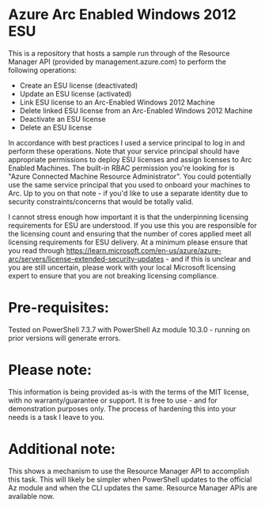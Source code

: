 # Azure Arc Enabled Windows 2012 ESU
This is a repository that hosts a sample run through of the Resource Manager API (provided by management.azure.com) to perform the following operations:
+ Create an ESU license (deactivated)
+ Update an ESU license (activated)
+ Link ESU license to an Arc-Enabled Windows 2012 Machine
+ Delete linked ESU license from an Arc-Enabled Windows 2012 Machine
+ Deactivate an ESU license
+ Delete an ESU license

In accordance with best practices I used a service principal to log in and perform these operations.  Note that your service principal should have appropriate permissions to deploy ESU licenses and assign licenses to Arc Enabled Machines.  The built-in RBAC permission you're looking for is "Azure Connected Machine Resource Administrator".  You could potentially use the same service principal that you used to onboard your machines to Arc.  Up to you on that note - if you'd like to use a separate identity due to security constraints/concerns that would be totally valid.

I cannot stress enough how important it is that the underpinning licensing requirements for ESU are understood.  If you use this you are responsible for the licensing count and ensuring that the number of cores applied meet all licensing requirements for ESU delivery.  At a minimum please ensure that you read through https://learn.microsoft.com/en-us/azure/azure-arc/servers/license-extended-security-updates - and if this is unclear and you are still uncertain, please work with your local Microsoft licensing expert to ensure that you are not breaking licensing compliance.

# Pre-requisites:
Tested on PowerShell 7.3.7 with PowerShell Az module 10.3.0 - running on prior versions will generate errors.

# Please note:
This information is being provided as-is with the terms of the MIT license, with no warranty/guarantee or support.  It is free to use - and for demonstration purposes only.  The process of hardening this into your needs is a task I leave to you.

# Additional note:
This shows a mechanism to use the Resource Manager API to accomplish this task.  This will likely be simpler when PowerShell updates to the official Az module and when the CLI updates the same.  Resource Manager APIs are available now.
